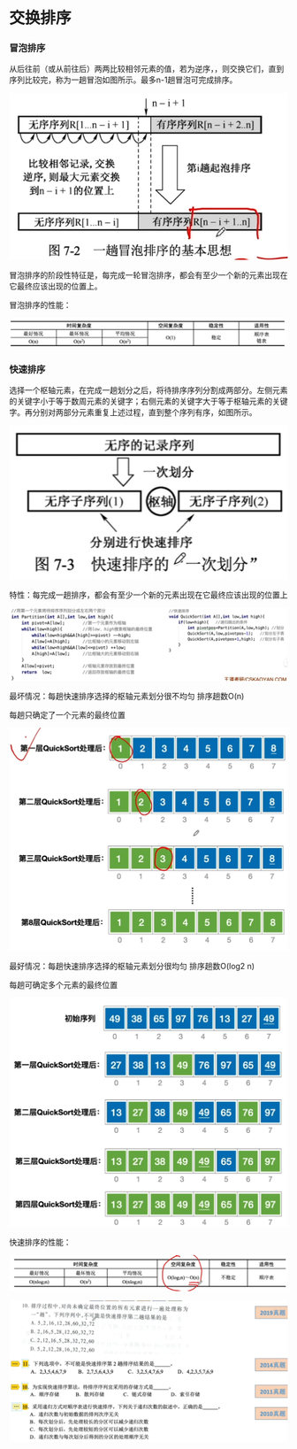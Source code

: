 # 交换排序

### 冒泡排序

从后往前（或从前往后）两两比较相邻元素的值，若为逆序，，则交换它们，直到序列比较完，称为一趟冒泡如图所示。最多n-1趟冒泡可完成排序。

![](1.png)

冒泡排序的阶段性特征是，每完成一轮冒泡排序，都会有至少一个新的元素出现在它最终应该出现的位置上。

冒泡排序的性能：

![](2.png)

### 快速排序

选择一个枢轴元素，在完成一趟划分之后，将待排序序列分割成两部分。左侧元素的关键字小于等于数周元素的关键字；右侧元素的关键字大于等于枢轴元素的关键字。再分别对两部分元素重复上述过程，直到整个序列有序，如图所示。

![](3.png)

特性：每完成一趟排序，都会有至少一个新的元素出现在它最终应该出现的位置上

![](4.png)

最坏情况：每趟快速排序选择的枢轴元素划分很不均匀 排序趟数O(n)

每趟只确定了一个元素的最终位置

<img src="5.png" style="zoom:67%;" />

最好情况：每趟快速排序选择的枢轴元素划分很均匀 排序趟数O(log2 n)

每趟可确定多个元素的最终位置

<img src="6.png" style="zoom:67%;" />

快速排序的性能：

![](7.png)

![](8.png)